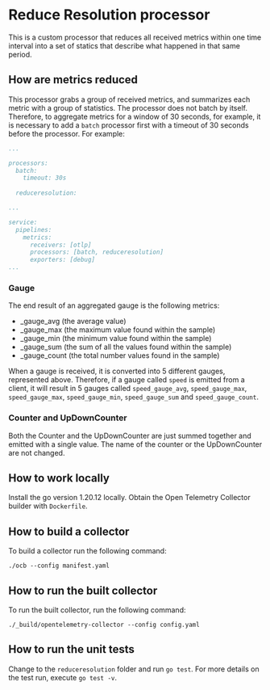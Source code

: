# Reduce Resolution processor

This is a custom processor that reduces all received metrics within one time interval into a set of statics that describe what happened in that same period.

## How are metrics reduced

This processor grabs a group of received metrics, and summarizes each metric with a group of statistics. The processor does not batch by itself. Therefore, to aggregate metrics for a window of 30 seconds, for example, it is necessary to add a `batch` processor first with a timeout of 30 seconds before the processor. For example:

```yaml
...

processors:
  batch:
    timeout: 30s
  
  reduceresolution:

...

service:
  pipelines:
    metrics:
      receivers: [otlp]
      processors: [batch, reduceresolution]
      exporters: [debug]
...
```

### Gauge
The end result of an aggregated gauge is the following metrics:
- _gauge_avg (the average value)
- _gauge_max (the maximum value found within the sample)
- _gauge_min (the minimum value found within the sample)
- _gauge_sum (the sum of all the values found within the sample)
- _gauge_count (the total number values found in the sample)

When a gauge is received, it is converted into 5 different gauges, represented above. Therefore, if a gauge called `speed` is emitted from a client, it will result in 5 gauges called `speed_gauge_avg`, `speed_gauge_max`, `speed_gauge_max`, `speed_gauge_min`, `speed_gauge_sum` and `speed_gauge_count`.

### Counter and UpDownCounter
Both the Counter and the UpDownCounter are just summed together and emitted with a single value. The name of the counter or the UpDownCounter are not changed.

## How to work locally

Install the go version 1.20.12 locally.
Obtain the Open Telemetry Collector builder with `Dockerfile`.

## How to build a collector

To build a collector run the following command:

`./ocb --config manifest.yaml`

## How to run the built collector

To run the built collector, run the following command:

`./_build/opentelemetry-collector --config config.yaml`

## How to run the unit tests

Change to the `reduceresolution` folder and run `go test`. For more details on the test run, execute `go test -v`.